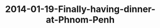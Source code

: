 ---
layout: blog
title: 2014-01-19-Finally-having-dinner-at-Phnom-Penh
category: blog
lat: 11.57059
lng: 104.92944
image: https://s3-us-west-2.amazonaws.com/travels2013/2014-01-19 02:05:16 PST.jpg
observation: 20140119020516PST
---